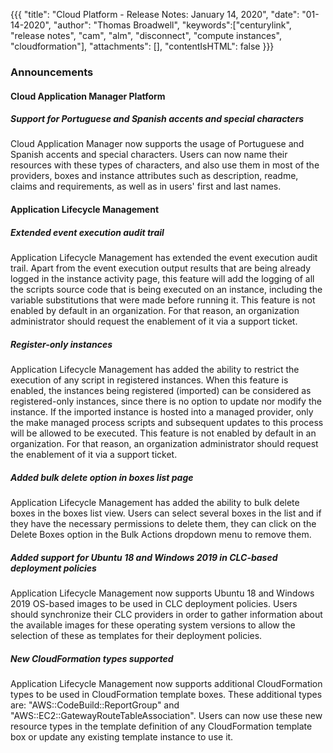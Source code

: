 {{{
"title": "Cloud Platform - Release Notes: January 14, 2020",
"date": "01-14-2020",
"author": "Thomas Broadwell",
"keywords":["centurylink", "release notes", "cam", "alm", "disconnect", "compute instances", "cloudformation"],
"attachments": [],
"contentIsHTML": false
}}}

### Announcements

#### Cloud Application Manager Platform

##### Support for Portuguese and Spanish accents and special characters

Cloud Application Manager now supports the usage of Portuguese and Spanish accents and special characters. Users can now name their resources with these types of characters, and also use them in most of the providers, boxes and instance attributes such as description, readme, claims and requirements, as well as in users' first and last names.

#### Application Lifecycle Management

##### Extended event execution audit trail

Application Lifecycle Management has extended the event execution audit trail. Apart from the event execution output results that are being already logged in the instance activity page, this feature will add the logging of all the scripts source code that is being executed on an instance, including the variable substitutions that were made before running it. This feature is not enabled by default in an organization. For that reason, an organization administrator should request the enablement of it via a support ticket. 

##### Register-only instances

Application Lifecycle Management has added the ability to restrict the execution of any script in registered instances. When this feature is enabled, the instances being registered (imported) can be considered as registered-only instances, since there is no option to update nor modify the instance. If the imported instance is hosted into a managed provider, only the make managed process scripts and subsequent updates to this process will be allowed to be executed. This feature is not enabled by default in an organization. For that reason, an organization administrator should request the enablement of it via a support ticket. 

##### Added bulk delete option in boxes list page

Application Lifecycle Management has added the ability to bulk delete boxes in the boxes list view. Users can select several boxes in the list and if they have the necessary permissions to delete them, they can click on the Delete Boxes option in the Bulk Actions dropdown menu to remove them.

##### Added support for Ubuntu 18 and Windows 2019 in CLC-based deployment policies 

Application Lifecycle Management now supports Ubuntu 18 and Windows 2019 OS-based images to be used in CLC deployment policies. Users should synchronize their CLC providers in order to gather information about the available images for these operating system versions to allow the selection of these as templates for their deployment policies.

##### New CloudFormation types supported

Application Lifecycle Management now supports additional CloudFormation types to be used in CloudFormation template boxes. These additional types are: "AWS::CodeBuild::ReportGroup" and "AWS::EC2::GatewayRouteTableAssociation". Users can now use these new resource types in the template definition of any CloudFormation template box or update any existing template instance to use it.
